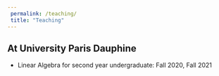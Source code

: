 ```yaml
---
 permalink: /teaching/
 title: "Teaching"
---
```



## At University Paris Dauphine

- Linear Algebra for second year undergraduate: Fall 2020, Fall 2021
